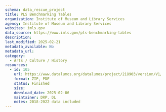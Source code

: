 ```yaml
---
schema: data_rescue_project 
title: PLS Benchmarking Tables
organization: Institute of Museum and Library Services
agency: Institute of Museum and Library Services
websites: imls.gov
data_source: https://www.imls.gov/pls-benchmarking-tables
description: 
last_modified: 2025-02-21
metadata_available: No
metadata_url: 
category:
  - Arts / Culture / History
resources:
  - id: 105
    url: https://www.datalumos.org/datalumos/project/218903/version/V1/view
    format: ZIP, PDF
    status: Finished
    size: 
    download_date: 2025-02-06
    maintainer: DRP, DL
    notes: 2018-2022 data included
---
```

